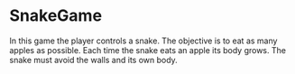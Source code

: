 # SnakeGame
In this game the player controls a snake. The objective is to eat as many apples as possible. Each time the snake eats an apple its body grows. The snake must avoid the walls and its own body.
